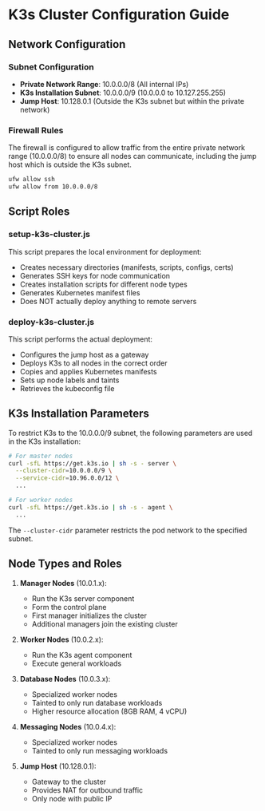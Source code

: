 # K3s Cluster Configuration Guide

## Network Configuration

### Subnet Configuration
- **Private Network Range**: 10.0.0.0/8 (All internal IPs)
- **K3s Installation Subnet**: 10.0.0.0/9 (10.0.0.0 to 10.127.255.255)
- **Jump Host**: 10.128.0.1 (Outside the K3s subnet but within the private network)

### Firewall Rules
The firewall is configured to allow traffic from the entire private network range (10.0.0.0/8) to ensure all nodes can communicate, including the jump host which is outside the K3s subnet.

```bash
ufw allow ssh
ufw allow from 10.0.0.0/8
```

## Script Roles

### setup-k3s-cluster.js
This script prepares the local environment for deployment:
- Creates necessary directories (manifests, scripts, configs, certs)
- Generates SSH keys for node communication
- Creates installation scripts for different node types
- Generates Kubernetes manifest files
- Does NOT actually deploy anything to remote servers

### deploy-k3s-cluster.js
This script performs the actual deployment:
- Configures the jump host as a gateway
- Deploys K3s to all nodes in the correct order
- Copies and applies Kubernetes manifests
- Sets up node labels and taints
- Retrieves the kubeconfig file

## K3s Installation Parameters

To restrict K3s to the 10.0.0.0/9 subnet, the following parameters are used in the K3s installation:

```bash
# For master nodes
curl -sfL https://get.k3s.io | sh -s - server \
  --cluster-cidr=10.0.0.0/9 \
  --service-cidr=10.96.0.0/12 \
  ...

# For worker nodes
curl -sfL https://get.k3s.io | sh -s - agent \
  ...
```

The `--cluster-cidr` parameter restricts the pod network to the specified subnet.

## Node Types and Roles

1. **Manager Nodes** (10.0.1.x):
   - Run the K3s server component
   - Form the control plane
   - First manager initializes the cluster
   - Additional managers join the existing cluster

2. **Worker Nodes** (10.0.2.x):
   - Run the K3s agent component
   - Execute general workloads

3. **Database Nodes** (10.0.3.x):
   - Specialized worker nodes
   - Tainted to only run database workloads
   - Higher resource allocation (8GB RAM, 4 vCPU)

4. **Messaging Nodes** (10.0.4.x):
   - Specialized worker nodes
   - Tainted to only run messaging workloads

5. **Jump Host** (10.128.0.1):
   - Gateway to the cluster
   - Provides NAT for outbound traffic
   - Only node with public IP
